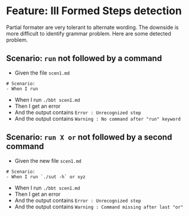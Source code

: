# Feature: Ill Formed Steps detection

Partial formater are very tolerant to alternate wording. 
The downside is more difficult to identify grammar problem.
Here are some detected problem.

## Scenario: `run` not followed by a command

- Given the file `scen1.md`
```
# Scenario:
- When I run
```

- When I run `./bbt scen1.md`
- Then I get an error
- And the output contains `Error : Unrecognized step `
- And the output contains `Warning : No command after "run" keyword`

## Scenario: `run X or` not followed by a second command

- Given the new file `scen1.md`
```
# Scenario:
- When I run `./sut -h` or xyz
```

- When I run `./bbt scen1.md`
- Then I get an error
- And the output contains `Error : Unrecognized step `
- And the output contains `Warning : Command missing after last "or"`
